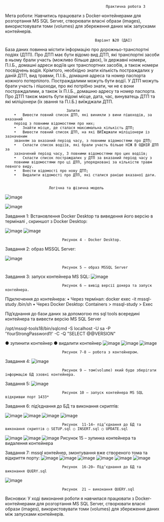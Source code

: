                                                   Практична робота 3
                                                  
Мета роботи: Навчитись працювати з Docker-контейнерами для розгортання MS SQL Server, створювати власні образи (images), використовувати томи (volumes) для збереження даних між запусками контейнерів.

                                             Варіант №20 (ДАІ)
База даних повинна містити інформацію про дорожньо-транспортні
подіях (ДТП). Про ДТП має бути відомо вид ДТП, які транспортні засоби в ньому брали участь (можливо більше двох), їх державні номери, П.І.Б., домашні адреси водіїв цих транспортних засобів, а також номери посвідчень водія. Крімтого, необхідно знати кількість постраждалих у даній ДТП, вид травми, П.І.Б., домашня адреса та номер паспорта кожного потерпілого. Постраждалими можуть бути водії. У ДТП можуть брати участь і пішоходи, про які потрібно знати, чи не є вони постраждалими, а також їх П.І.Б., домашню адресу та номер паспорта. Про ДТП також мають бути відомі місце, дата, час, винуватець ДТП та які міліціонери (їх звання та П.І.Б.) виїжджали ДТП.
                          
                                Запити
        •	Вивести повний список ДТП, які виникли з вини пішоходів, за вказаний
        період з повними відомостями про них;
        •	Знайти місце, де сталася максимальна кількість ДТП;
        •	Вивести повний список ДТП, на які ВИЇжджали міліціонери із зазначеним
        званням за вказаний період часу, з повними відомостями про ДТП;
        •	Скласти список водіїв, які брали участь більше НІЖ В ОДНІЙ ДТП за
        зазначений період часу, З повними відомостями про цих водіїв;
        •	Скласти список постраждалих у ДТП за вказаний період часу з
        повними відомостями про ці ДТП, упорядковані за кількістю травм певного виду.
        •	Внести відомості про нову ДТП;
        •	Видалити відомості про ДТП, які сталися раніше вказаної дати.

                            
                        Логічна та фізична модель
![image](https://github.com/user-attachments/assets/f28b2ca6-c263-4cf1-8a6b-23382d8fbcb9)

![image](https://github.com/user-attachments/assets/96d46b57-0b9a-4983-97ca-c6d99bad622c)



Завдання 1: Встановлення Docker Desktop та виведення його версію в терміналі , скриншот з Docker Desktop:
 
 ![image](https://github.com/user-attachments/assets/24984908-469a-4578-96d1-e1c59cd5daaf)
![image](https://github.com/user-attachments/assets/e2fbd3ea-c679-4327-ac58-6002bf3f3663)

                              Рисунок 4 - Docker Desktop.

Завдання 2: образ MSSQL Server:

 ![image](https://github.com/user-attachments/assets/ce6effa3-ffcd-4909-9216-dfb3f4eab2ec)

                              Рисунок 5 – образ MSSQL Server


Завдання 3: запуск контейнера MS SQL:
![image](https://github.com/user-attachments/assets/b67d33e0-dcb7-4560-a137-99f393ff0c73)

 
                              Рисунок 6 – вивід версії докера та запуск контейнера.

Підключення до контейнера: 
•	Через термінал: 
docker exec -it mssql-study /bin/sh
•	Через Docker Desktop: Containers > mssql-study > Exec

Підʼєднання до бази даних за допомогою ms sql tools всередині контейнера та вивести версію MS SQL Server 

/opt/mssql-tools18/bin/sqlcmd -S localhost -U sa -P 'YourStrongPassword1!' -C -Q "SELECT @@VERSION"

● зупинити контейнер 
● видалити контейнер
![image](https://github.com/user-attachments/assets/ae927c13-576a-469c-b16c-9a191deec91f)
![image](https://github.com/user-attachments/assets/3104d5e8-279c-4659-abc5-8cf4a9a3dd75)
![image](https://github.com/user-attachments/assets/dd9be7e9-af73-4046-9df7-224f233f3bdc)
 
                              Рисунок 7-8 – робота з контейнером.

Завдання 4:
 ![image](https://github.com/user-attachments/assets/a227648d-ca54-4bc3-9fc1-743948ec2b0b)

                              Рисунок 9 – том(volume) який буде зберігати інформацію БД ззовні контейнера.

Завдання 5:
 ![image](https://github.com/user-attachments/assets/bae98acd-9463-44d4-8987-6fd41b659cab)

                              Рисунок 10 – запуск контейнера MS SQL відкривши порт 1433*


Завдання 6: під’єднання до БД та виконання скриптів: 

  ![image](https://github.com/user-attachments/assets/f0e455c7-1542-44c6-be58-a023f1673ee1)
![image](https://github.com/user-attachments/assets/2c70bf70-4fa6-45a9-ae42-44fcfa084a57)
![image](https://github.com/user-attachments/assets/45325152-50f7-4003-b1fd-31737349cdf8)
![image](https://github.com/user-attachments/assets/2265e381-b84b-4916-83b9-c17d26503d1a)

                              Рисунок  11-14– під’єднання до БД та виконання скриптів ○ SETUP.sql ○ INSERT.sql ○ UPDATE.sql 

 ![image](https://github.com/user-attachments/assets/cdb2e1f9-fb05-4ae2-b4dc-94cdc9366754)
![image](https://github.com/user-attachments/assets/dd2923e6-519c-4cde-a52a-810fb1961950)
![image](https://github.com/user-attachments/assets/9585342c-d51a-405c-bb5a-d65743e1550c)
                              Рисунок 15 –  зупинка контейнера  та видалення контейнера




Завдання 7: mssql контейнер, змонтування вже створеного тома та відкриття порту:
  ![image](https://github.com/user-attachments/assets/f162cb99-266f-439c-8d0b-64f684bbb4e3)
![image](https://github.com/user-attachments/assets/33e030f1-0665-40f8-a606-314052fd52ab)
![image](https://github.com/user-attachments/assets/ca8f4fc2-2f16-44c9-8600-4b725fb84dad)
![image](https://github.com/user-attachments/assets/e3af364b-dbeb-4663-b585-a2b220822369)
![image](https://github.com/user-attachments/assets/38f9833f-144c-46e2-af54-c1d76202df0e)
![image](https://github.com/user-attachments/assets/ecd5390e-e2c5-4eda-8052-0cc12449d59a)

                              Рисунок  16-20– Підʼєднання до БД та виконання QUERY.sql
 ![image](https://github.com/user-attachments/assets/5afa2b5e-c649-486c-80a8-01a3656d9082)

                              Рисунок  21 – виконання QUERY.sql
Висновки: 
У ході виконання роботи я навчилася працювати з Docker-контейнерами для розгортання MS SQL Server, створювати власні образи (images), використовувати томи (volumes) для збереження даних між запусками контейнерів.

